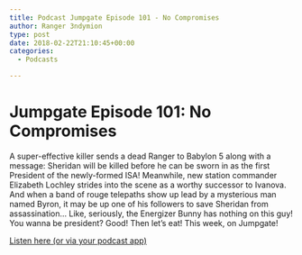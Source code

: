 ```yaml
---
title: Podcast Jumpgate Episode 101 - No Compromises
author: Ranger 3ndymion
type: post
date: 2018-02-22T21:10:45+00:00
categories:
  - Podcasts

---
```

# Jumpgate Episode 101: No Compromises

A super-effective killer sends a dead Ranger to Babylon 5 along with a message: Sheridan will be killed before he can be sworn in as the first President of the newly-formed ISA! Meanwhile, new station commander Elizabeth Lochley strides into the scene as a worthy successor to Ivanova. And when a band of rouge telepaths show up lead by a mysterious man named Byron, it may be up one of his followers to save Sheridan from assassination… Like, seriously, the Energizer Bunny has nothing on this guy! You wanna be president? Good! Then let’s eat! This week, on Jumpgate!

[Listen here (or via your podcast app)](https://jumpgateblog.wordpress.com "Jumpgate Episode 101: No Compromises")
